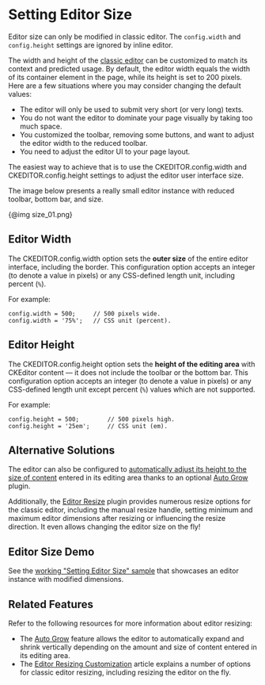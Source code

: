 <!--
Copyright (c) 2003-2018, CKSource - Frederico Knabben. All rights reserved.
For licensing, see LICENSE.md.
-->

# Setting Editor Size

<p class="requirements">
	Editor size can only be modified in classic editor. The <code>config.width</code> and <code>config.height</code> settings are ignored by inline editor.
</p>

The width and height of the [classic editor](#!/guide/dev_framed) can be customized to match its context and predicted usage. By default, the editor width equals the width of its container element in the page, while its height is set to 200 pixels. Here are a few situations where you may consider changing the default values:

* The editor will only be used to submit very short (or very long) texts.
* You do not want the editor to dominate your page visually by taking too much space.
* You customized the toolbar, removing some buttons, and want to adjust the editor width to the reduced toolbar.
* You need to adjust the editor UI to your page layout.

The easiest way to achieve that is to use the CKEDITOR.config.width and CKEDITOR.config.height settings to adjust the editor user interface size.

The image below presents a really small editor instance with reduced toolbar, bottom bar, and size.

{@img size_01.png}

## Editor Width

The CKEDITOR.config.width option sets the **outer size** of the entire editor interface, including the border. This configuration option accepts an integer (to denote a value in pixels) or any CSS-defined length unit, including percent (`%`).

For example:

	config.width = 500;     // 500 pixels wide.
	config.width = '75%';   // CSS unit (percent).

## Editor Height

The CKEDITOR.config.height option sets the **height of the editing area** with CKEditor content &mdash; it does not include the toolbar or the bottom bar. This configuration option accepts an integer (to denote a value in pixels) or any CSS-defined length unit except percent (`%`) values which are not supported.

For example:

	config.height = 500;        // 500 pixels high.
	config.height = '25em';     // CSS unit (em).

## Alternative Solutions

The editor can also be configured to [automatically adjust its height to the size of content](#!/guide/dev_autogrow) entered in its editing area thanks to an optional [Auto Grow](https://ckeditor.com/cke4/addon/autogrow) plugin.

Additionally, the [Editor Resize](https://ckeditor.com/cke4/addon/resize) plugin provides numerous resize options for the classic editor, including the manual resize handle, setting minimum and maximum editor dimensions after resizing or influencing the resize direction. It even allows changing the editor size on the fly!

## Editor Size Demo

See the [working "Setting Editor Size" sample](https://sdk.ckeditor.com/samples/size.html) that showcases an editor instance with modified dimensions.

## Related Features

Refer to the following resources for more information about editor resizing:

* The [Auto Grow](#!/guide/dev_autogrow) feature allows the editor to automatically expand and shrink vertically depending on the amount and size of content entered in its editing area.
* The [Editor Resizing Customization](#!/guide/dev_resize) article explains a number of options for classic editor resizing, including resizing the editor on the fly.
